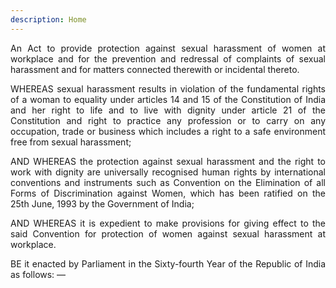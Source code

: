 ```yaml
---
description: Home
---
```


<div style="text-align: justify">
An Act to provide protection against sexual harassment of women at workplace and for the prevention and redressal of complaints of sexual harassment and for matters connected
therewith or incidental thereto.
</p>
</div>
<div style="text-align: justify"> 
WHEREAS sexual harassment results in violation of the fundamental rights of a woman to equality under articles 14 and 15 of the Constitution of India and her right to life and to live with dignity under article 21 of the Constitution and right to practice any profession or to carry on any occupation, trade or business which includes a right to a safe environment free from sexual harassment;
</div>
</p>
<div style="text-align: justify"> 
AND WHEREAS the protection against sexual harassment and the right to work with dignity are universally recognised human rights by international conventions and instruments such as Convention on the Elimination of all Forms of Discrimination against Women, which has been ratified on the 25th June, 1993 by the Government of India;
</div>
</p>
<div style="text-align: justify">
AND WHEREAS it is expedient to make provisions for giving effect to the said Convention for protection of women against sexual harassment at workplace.
</div>
</p>
<div style="text-align: justify"> 
BE it enacted by Parliament in the Sixty-fourth Year of the Republic of India as follows: —
</div>
